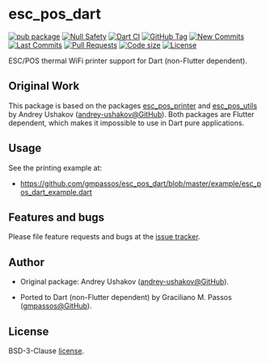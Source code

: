 # esc_pos_dart

[![pub package](https://img.shields.io/pub/v/esc_pos_dart.svg?logo=dart&logoColor=00b9fc)](https://pub.dartlang.org/packages/esc_pos_dart)
[![Null Safety](https://img.shields.io/badge/null-safety-brightgreen)](https://dart.dev/null-safety)
[![Dart CI](https://github.com/gmpassos/esc_pos_dart/actions/workflows/dart.yml/badge.svg?branch=master)](https://github.com/gmpassos/esc_pos_dart/actions/workflows/dart.yml)
[![GitHub Tag](https://img.shields.io/github/v/tag/gmpassos/esc_pos_dart?logo=git&logoColor=white)](https://github.com/gmpassos/esc_pos_dart/releases)
[![New Commits](https://img.shields.io/github/commits-since/gmpassos/esc_pos_dart/latest?logo=git&logoColor=white)](https://github.com/gmpassos/esc_pos_dart/network)
[![Last Commits](https://img.shields.io/github/last-commit/gmpassos/esc_pos_dart?logo=git&logoColor=white)](https://github.com/gmpassos/esc_pos_dart/commits/master)
[![Pull Requests](https://img.shields.io/github/issues-pr/gmpassos/esc_pos_dart?logo=github&logoColor=white)](https://github.com/gmpassos/esc_pos_dart/pulls)
[![Code size](https://img.shields.io/github/languages/code-size/gmpassos/esc_pos_dart?logo=github&logoColor=white)](https://github.com/gmpassos/esc_pos_dart)
[![License](https://img.shields.io/github/license/gmpassos/esc_pos_dart?logo=open-source-initiative&logoColor=green)](https://github.com/gmpassos/esc_pos_dart/blob/master/LICENSE)

ESC/POS thermal WiFi printer support for Dart (non-Flutter dependent).

## Original Work

This package is based on the packages [esc_pos_printer] and [esc_pos_utils] by
Andrey Ushakov ([andrey-ushakov@GitHub][githubandrey]).
Both packages  are Flutter dependent, which makes it impossible to use in Dart pure applications.

[esc_pos_printer]: https://github.com/andrey-ushakov/esc_pos_printer
[esc_pos_utils]: https://github.com/andrey-ushakov/esc_pos_utils

## Usage

See the printing example at:

- https://github.com/gmpassos/esc_pos_dart/blob/master/example/esc_pos_dart_example.dart

## Features and bugs

Please file feature requests and bugs at the [issue tracker][tracker].

[tracker]: https://github.com/gmpassos/esc_pos_dart/issues

## Author

- Original package: Andrey Ushakov ([andrey-ushakov@GitHub][githubandrey]).

- Ported to Dart (non-Flutter dependent) by Graciliano M. Passos ([gmpassos@GitHub][github]).

[github]: https://github.com/gmpassos
[githubandrey]: https://github.com/andrey-ushakov

## License

BSD-3-Clause [license](https://github.com/gmpassos/esc_pos_dart/blob/master/LICENSE).
